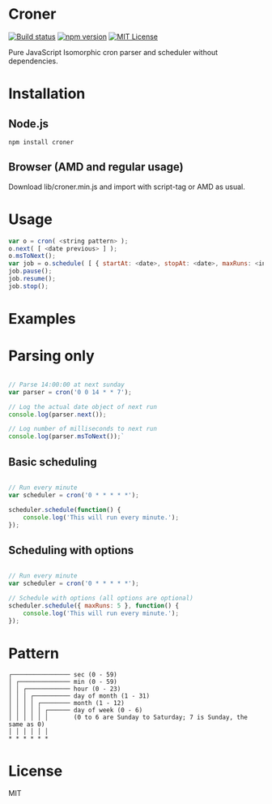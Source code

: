 
# Croner

[![Build status](https://travis-ci.org/Hexagon/croner.svg)](https://travis-ci.org/Hexagon/croner) [![npm version](https://badge.fury.io/js/croner.svg)](https://badge.fury.io/js/croner)
[![MIT License](https://img.shields.io/badge/license-MIT-blue.svg)](https://img.shields.io/badge/license-MIT-blue.svg)

Pure JavaScript Isomorphic cron parser and scheduler without dependencies.


# Installation

## Node.js 

```npm install croner```

## Browser (AMD and regular usage) 

Download lib/croner.min.js and import with script-tag or AMD as usual.


# Usage
```javascript
var o = cron( <string pattern> );
o.next( [ <date previous> ] );
o.msToNext();
var job = o.schedule( [ { startAt: <date>, stopAt: <date>, maxRuns: <integer> } ,] callback);
job.pause();
job.resume();
job.stop();

```


# Examples 

# Parsing only
```javascript

// Parse 14:00:00 at next sunday
var parser = cron('0 0 14 * * 7');

// Log the actual date object of next run
console.log(parser.next());

// Log number of milliseconds to next run
console.log(parser.msToNext());`
```

## Basic scheduling
```javascript

// Run every minute
var scheduler = cron('0 * * * * *');

scheduler.schedule(function() {
	console.log('This will run every minute.');
});
```

## Scheduling with options
```javascript

// Run every minute
var scheduler = cron('0 * * * * *');

// Schedule with options (all options are optional)
scheduler.schedule({ maxRuns: 5 }, function() {
	console.log('This will run every minute.');
});
```


# Pattern
```
┌──────────────── sec (0 - 59)
│ ┌────────────── min (0 - 59)
│ │ ┌──────────── hour (0 - 23)
│ │ │ ┌────────── day of month (1 - 31)
│ │ │ │ ┌──────── month (1 - 12)
│ │ │ │ │ ┌────── day of week (0 - 6) 
│ │ │ │ │ │       (0 to 6 are Sunday to Saturday; 7 is Sunday, the same as 0)
│ │ │ │ │ │
* * * * * *
```


# License

MIT

